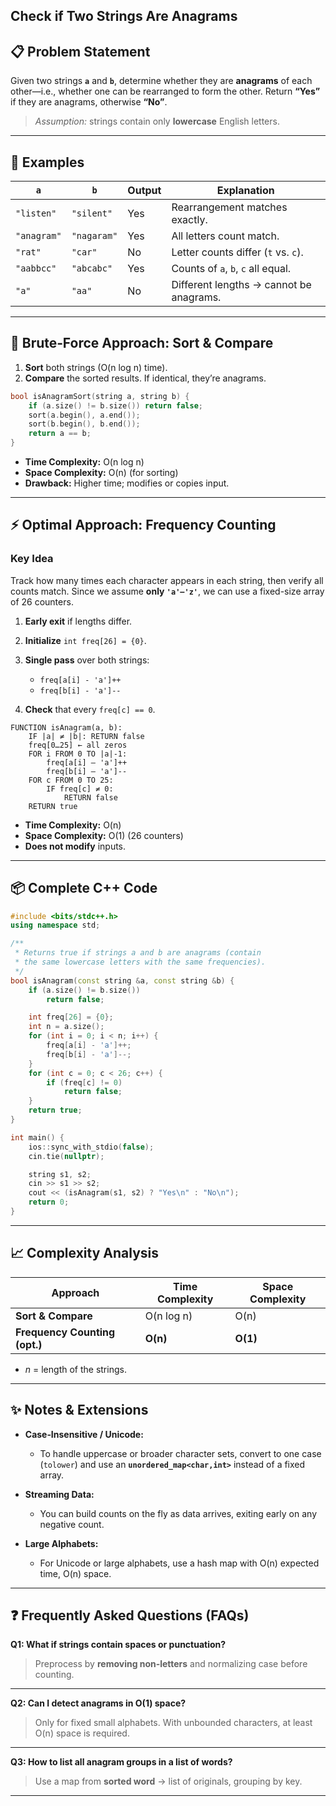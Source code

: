 ## **Check if Two Strings Are Anagrams**

## 📋 Problem Statement

Given two strings **`a`** and **`b`**, determine whether they are **anagrams** of each other—i.e., whether one can be rearranged to form the other. Return **“Yes”** if they are anagrams, otherwise **“No”**.

> *Assumption:* strings contain only **lowercase** English letters.

---

## 🔎 Examples

| `a`         | `b`         | Output | Explanation                             |
| ----------- | ----------- | ------ | --------------------------------------- |
| `"listen"`  | `"silent"`  | Yes    | Rearrangement matches exactly.          |
| `"anagram"` | `"nagaram"` | Yes    | All letters count match.                |
| `"rat"`     | `"car"`     | No     | Letter counts differ (`t` vs. `c`).     |
| `"aabbcc"`  | `"abcabc"`  | Yes    | Counts of `a`, `b`, `c` all equal.      |
| `"a"`       | `"aa"`      | No     | Different lengths → cannot be anagrams. |

---

## 🐢 Brute‑Force Approach: Sort & Compare

1. **Sort** both strings (O(n log n) time).
2. **Compare** the sorted results. If identical, they’re anagrams.

```cpp
bool isAnagramSort(string a, string b) {
    if (a.size() != b.size()) return false;
    sort(a.begin(), a.end());
    sort(b.begin(), b.end());
    return a == b;
}
```

* **Time Complexity:** O(n log n)
* **Space Complexity:** O(n) (for sorting)
* **Drawback:** Higher time; modifies or copies input.

---

## ⚡ Optimal Approach: Frequency Counting

### **Key Idea**

Track how many times each character appears in each string, then verify all counts match. Since we assume **only `'a'–'z'`**, we can use a fixed-size array of 26 counters.

1. **Early exit** if lengths differ.
2. **Initialize** `int freq[26] = {0}`.
3. **Single pass** over both strings:

   * `freq[a[i] - 'a']++`
   * `freq[b[i] - 'a']--`
4. **Check** that every `freq[c] == 0`.

```text
FUNCTION isAnagram(a, b):
    IF |a| ≠ |b|: RETURN false
    freq[0…25] ← all zeros
    FOR i FROM 0 TO |a|-1:
        freq[a[i] – 'a']++
        freq[b[i] – 'a']--
    FOR c FROM 0 TO 25:
        IF freq[c] ≠ 0:
            RETURN false
    RETURN true
```

* **Time Complexity:** O(n)
* **Space Complexity:** O(1) (26 counters)
* **Does not modify** inputs.

---

## 📦 Complete C++ Code

```cpp
#include <bits/stdc++.h>
using namespace std;

/**
 * Returns true if strings a and b are anagrams (contain
 * the same lowercase letters with the same frequencies).
 */
bool isAnagram(const string &a, const string &b) {
    if (a.size() != b.size())
        return false;

    int freq[26] = {0};
    int n = a.size();
    for (int i = 0; i < n; i++) {
        freq[a[i] - 'a']++;
        freq[b[i] - 'a']--;
    }
    for (int c = 0; c < 26; c++) {
        if (freq[c] != 0)
            return false;
    }
    return true;
}

int main() {
    ios::sync_with_stdio(false);
    cin.tie(nullptr);

    string s1, s2;
    cin >> s1 >> s2;
    cout << (isAnagram(s1, s2) ? "Yes\n" : "No\n");
    return 0;
}
```

---

## 📈 Complexity Analysis

| Approach                      | Time Complexity | Space Complexity |
| ----------------------------- | --------------- | ---------------- |
| **Sort & Compare**            | O(n log n)      | O(n)             |
| **Frequency Counting (opt.)** | **O(n)**        | **O(1)**         |

* *n* = length of the strings.

---

## ✨ Notes & Extensions

* **Case‑Insensitive / Unicode:**

  * To handle uppercase or broader character sets, convert to one case (`tolower`) and use an **`unordered_map<char,int>`** instead of a fixed array.
* **Streaming Data:**

  * You can build counts on the fly as data arrives, exiting early on any negative count.
* **Large Alphabets:**

  * For Unicode or large alphabets, use a hash map with O(n) expected time, O(n) space.

---

## ❓ Frequently Asked Questions (FAQs)

**Q1: What if strings contain spaces or punctuation?**

> Preprocess by **removing non‑letters** and normalizing case before counting.

---

**Q2: Can I detect anagrams in O(1) space?**

> Only for fixed small alphabets. With unbounded characters, at least O(n) space is required.

---

**Q3: How to list all anagram groups in a list of words?**

> Use a map from **sorted word** → list of originals, grouping by key.

---

